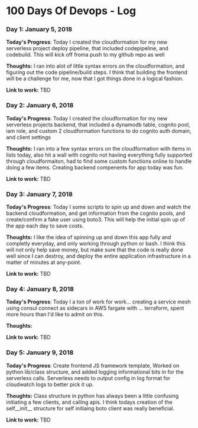 # 100 Days Of Devops - Log

### Day 1: January 5, 2018

**Today's Progress**: Today I created the cloudformation for my new serverless project deploy pipeline, that included codepipeline, and codebuild. This will kick off froma push to my github repo as well

**Thoughts:** I ran into alot of little syntax errors on the cloudformation, and figuring out the code pipeline/build steps. I think that building the frontend will be a challenge for me, now that I got things done in a logical fashion.

**Link to work:**  TBD

### Day 2: January 6, 2018

**Today's Progress**: Today I created the cloudformation for my new serverless projects backend, that included a dynamodb table, cognito pool, iam role, and custom 2 cloudformation functions to do cognito auth domain, and client settings

**Thoughts:** I ran into a few syntax errors on the cloudformation with items in lists today, also hit a wall with cognito not haviing everything fully supported through cloudformaiton, had to find some custom functions online to handle doing a few items. Creating backend compenents for app today was fun.

**Link to work:**  TBD


### Day 3: January 7, 2018

**Today's Progress**: Today I some scripts to spin up and down and watch the backend cloudformation, and get information from the cognito pools, and create/confirm a fake user using boto3. This will help the initial spin up of the app each day to save costs.

**Thoughts:** I like the idea of spinning up and down this app fully and completly everyday, and only working through python or bash. I think this will not only help save money, but make sure that the code is really done well since I can destroy, and deploy the entire application infrastructure in a matter of minutes at any-point. 

**Link to work:**  TBD

### Day 4: January 8, 2018

**Today's Progress**: Today I a ton of work for work... creating a service mesh using consul connect as sidecars in AWS fargate with ... terraform, spent more hours than I'd like to admit on this.

**Thoughts:** 

**Link to work:**  TBD

### Day 5: January 9, 2018

**Today's Progress**: Create frontend JS framework template, Worked on python lib/class structure, and added logging informational bits in for the serverless calls. Serverless needs to output config in log format for cloudwatch logs to better pick it up.

**Thoughts:** Class structure in python has always been a little confusing initiating a few clients, and calling apis. I think todays creation of the self__init__ structure for self initiaing boto client was really beneficial.

**Link to work:**  TBD